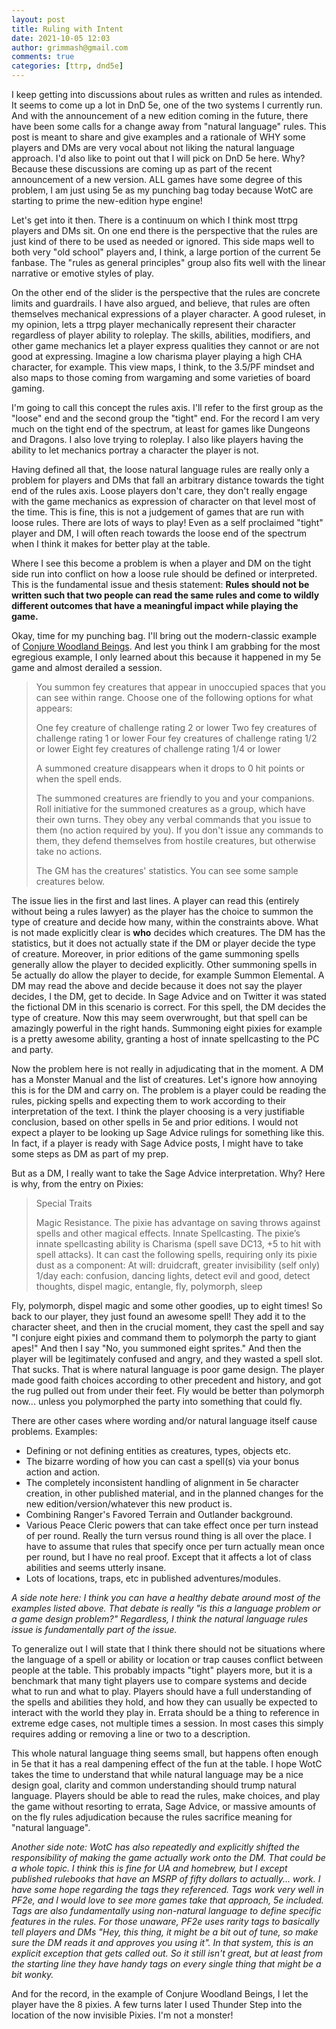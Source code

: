```yaml
---
layout: post
title: Ruling with Intent
date: 2021-10-05 12:03
author: grimmash@gmail.com
comments: true
categories: [ttrp, dnd5e]
---
```

I keep getting into discussions about rules as written and rules as intended. It seems to come up a lot in DnD 5e, one of the two systems I currently run.  And with the announcement of a new edition coming in the future, there have been some calls for a change away from "natural language" rules.  This post is meant to share and give examples and a rationale of WHY some players and DMs are very vocal about not liking the natural language approach.  I'd also like to point out that I will pick on DnD 5e here.  Why?  Because these discussions are coming up as part of the recent announcement of a new version.  ALL games have some degree of this problem, I am just using 5e as my punching bag today because WotC are starting to prime the new-edition hype engine!

Let's get into it then.  There is a continuum on which I think most ttrpg players and DMs sit.  On one end there is the perspective that the rules are just kind of there to be used as needed or ignored.  This side maps well to both very "old school" players and, I think, a large portion of the current 5e fanbase.  The "rules as general principles" group also fits well with the linear narrative or emotive styles of play.  

On the other end of the slider is the perspective that the rules are concrete limits and guardrails.  I have also argued, and believe, that rules are often themselves mechanical expressions of a player character.  A good ruleset, in my opinion, lets a ttrpg player mechanically represent their character regardless of player ability to roleplay. The skills, abilities, modifiers, and other game mechanics let a player express qualities they cannot or are not good at expressing. Imagine a low charisma player playing a high CHA character, for example. This view maps, I think, to the 3.5/PF mindset and also maps to those coming from wargaming and some varieties of board gaming.  

I'm going to call this concept the rules axis.  I'll refer to the first group as the "loose" end and the second group the "tight" end.  For the record I am very much on the tight end of the spectrum, at least for games like Dungeons and Dragons.  I also love trying to roleplay.  I also like players having the ability to let mechanics portray a character the player is not.

Having defined all that, the loose natural language rules are really only a problem for players and DMs that fall an arbitrary distance towards the tight end of the rules axis.  Loose players don't care, they don't really engage with the game mechanics as expression of character on that level most of the time.  This is fine, this is not a judgement of games that are run with loose rules.  There are lots of ways to play!  Even as a self proclaimed "tight" player and DM, I will often reach towards the loose end of the spectrum when I think it makes for better play at the table.  

Where I see this become a problem is when a player and DM on the tight side run into conflict on how a loose rule should be defined or interpreted.  This is the fundamental issue and thesis statement: **Rules should not be written such that two people can read the same rules and come to wildly different outcomes that have a meaningful impact while playing the game.**

Okay, time for my punching bag.  I'll bring out the modern-classic example of [Conjure Woodland Beings](https://www.dndbeyond.com/spells/conjure-woodland-beings).  And lest you think I am grabbing for the most egregious example, I only learned about this because it happened in my 5e game and almost derailed a session.

>You summon fey creatures that appear in unoccupied spaces that you can see within range. Choose one of the following options for what appears:
>
>One fey creature of challenge rating 2 or lower
Two fey creatures of challenge rating 1 or lower
Four fey creatures of challenge rating 1/2 or lower
Eight fey creatures of challenge rating 1/4 or lower
>
>A summoned creature disappears when it drops to 0 hit points or when the spell ends.
>
>The summoned creatures are friendly to you and your companions. Roll initiative for the summoned creatures as a group, which have their own turns. They obey any verbal commands that you issue to them (no action required by you). If you don't issue any commands to them, they defend themselves from hostile creatures, but otherwise take no actions.
>
>The GM has the creatures' statistics. You can see some sample creatures below.

The issue lies in the first and last lines.  A player can read this (entirely without being a rules lawyer) as the player has the choice to summon the type of creature and decide how many, within the constraints above.  What is not made explicitly clear is **who** decides which creatures.  The DM has the statistics, but it does not actually state if the DM or player decide the type of creature.  Moreover, in prior editions of the game summoning spells generally allow the player to decided explicitly.  Other summoning spells in 5e actually do allow the player to decide, for example Summon Elemental.  A DM may read the above and decide because it does not say the player decides, I the DM, get to decide.  In Sage Advice and on Twitter it was stated the fictional DM in this scenario is correct.  For this spell, the DM decides the type of creature.  Now this may seem overwrought, but that spell can be amazingly powerful in the right hands.  Summoning eight pixies for example is a pretty awesome ability, granting a host of innate spellcasting to the PC and party.

Now the problem here is not really in adjudicating that in the moment.  A DM has a Monster Manual and the list of creatures.  Let's ignore how annoying this is for the DM and carry on.  The problem is a player could be reading the rules, picking spells and expecting them to work according to their interpretation of the text.  I think the player choosing is a very justifiable conclusion, based on other spells in 5e and prior editions.  I would not expect a player to be looking up Sage Advice rulings for something like this.  In fact, if a player is ready with Sage Advice posts, I might have to take some steps as DM as part of my prep.  

But as a DM, I really want to take the Sage Advice interpretation.  Why?  Here is why, from the entry on Pixies:

>Special Traits
>
>Magic Resistance. The pixie has advantage on saving throws against spells and other magical effects.
>Innate Spellcasting. The pixie’s innate spellcasting ability is Charisma (spell save DC13, +5 to hit with spell attacks). It can cast the following spells, requiring only its pixie dust as a component:
>At will: druidcraft, greater invisibility (self only)
>1/day each: confusion, dancing lights, detect evil and good, detect thoughts, dispel magic, entangle, fly, polymorph, sleep

Fly, polymorph, dispel magic and some other goodies, up to eight times!  So back to our player, they just found an awesome spell!  They add it to the character sheet, and then in the crucial moment, they cast the spell and say "I conjure eight pixies and command them to polymorph the party to giant apes!"  And then I say "No, you summoned eight sprites."  And then the player will be legitimately confused and angry, and they wasted a spell slot.  That sucks.  That is where natural language is poor game design.  The player made good faith choices according to other precedent and history, and got the rug pulled out from under their feet.  Fly would be better than polymorph now... unless you polymorphed the party into something that could fly.

There are other cases where wording and/or natural language itself cause problems.  Examples:
- Defining or not defining entities as creatures, types, objects etc.  
- The bizarre wording of how you can cast a spell(s) via your bonus action and action.  
- The completely inconsistent handling of alignment in 5e character creation, in other published material, and in the planned changes for the new edition/version/whatever this new product is.  
- Combining Ranger's Favored Terrain and Outlander background.
- Various Peace Cleric powers that can take effect once per turn instead of per round.  Really the turn versus round thing is all over the place.  I have to assume that rules that specify once per turn actually mean once per round, but I have no real proof.  Except that it affects a lot of class abilities and seems utterly insane.
- Lots of locations, traps, etc in published adventures/modules.

*A side note here: I think you can have a healthy debate around most of the examples listed above.  That debate is really "is this a language problem or a game design problem?"  Regardless, I think the natural language rules issue is fundamentally part of the issue.*

To generalize out I will state that I think there should not be situations where the language of a spell or ability or location or trap causes conflict between people at the table.  This probably impacts "tight" players more, but it is a benchmark that many tight players use to compare systems and decide what to run and what to play.  Players should have a full understanding of the spells and abilities they hold, and how they can usually be expected to interact with the world they play in.  Errata should be a thing to reference in extreme edge cases, not multiple times a session.  In most cases this simply requires adding or removing a line or two to a description.  

This whole natural language thing seems small, but happens often enough in 5e that it has a real dampening effect of the fun at the table.   I hope WotC takes the time to understand that while natural language may be a nice design goal, clarity and common understanding should trump natural language.  Players should be able to read the rules, make choices, and play the game without resorting to errata, Sage Advice, or massive amounts of on the fly rules adjudication because the rules sacrifice meaning for "natural language".

*Another side note: WotC has also repeatedly and explicitly shifted the responsibility of making the game actually work onto the DM.  That could be a whole topic.  I think this is fine for UA and homebrew, but I except published rulebooks that have an MSRP of fifty dollars to actually... work.  I have some hope regarding the tags they referenced. Tags work very well in PF2e, and I would love to see more games take that approach, 5e included.  Tags are also fundamentally using non-natural language to define specific features in the rules.  For those unaware, PF2e uses rarity tags to basically tell players and DMs "Hey, this thing, it might be a bit out of tune, so make sure the DM reads it and approves you using it".  In that system, this is an explicit exception that gets called out.  So it still isn't great, but at least from the starting line they have handy tags on every single thing that might be a bit wonky.*

And for the record, in the example of Conjure Woodland Beings, I let the player have the 8 pixies.  A few turns later I used Thunder Step into the location of the now invisible Pixies. I'm not a monster!
